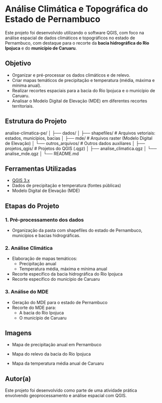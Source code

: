 # Análise Climática e Topográfica do Estado de Pernambuco

Este projeto foi desenvolvido utilizando o software QGIS, com foco na análise espacial de dados climáticos e topográficos no estado de Pernambuco, com destaque para o recorte da **bacia hidrográfica do Rio Ipojuca** e do **município de Caruaru**.

## Objetivo

- Organizar e pré-processar os dados climáticos e de relevo.
- Criar mapas temáticos de precipitação e temperatura (média, máxima e mínima anual).
- Realizar recortes espaciais para a bacia do Rio Ipojuca e o município de Caruaru.
- Analisar o Modelo Digital de Elevação (MDE) em diferentes recortes territoriais.

## Estrutura do Projeto

analise-climatica-pe/ │ ├── dados/ │ ├── shapefiles/ # Arquivos vetoriais: estados, municípios, bacias │ ├── mde/ # Arquivos raster (Modelo Digital de Elevação) │ └── outros_arquivos/ # Outros dados auxiliares │ ├── projetos_qgis/ # Projetos do QGIS (.qgz) │ ├── analise_climatica.qgz │ └── analise_mde.qgz │ └── README.md


## Ferramentas Utilizadas

- [QGIS 3.x](https://qgis.org)
- Dados de precipitação e temperatura (fontes públicas)
- Modelo Digital de Elevação (MDE)

## Etapas do Projeto

### 1. Pré-processamento dos dados
- Organização da pasta com shapefiles do estado de Pernambuco, municípios e bacias hidrográficas.

### 2. Análise Climática
- Elaboração de mapas temáticos:
  - Precipitação anual
  - Temperatura média, máxima e mínima anual
- Recorte específico da bacia hidrográfica do Rio Ipojuca
- Recorte específico do município de Caruaru

### 3. Análise do MDE
- Geração do MDE para o estado de Pernambuco
- Recorte do MDE para:
  - A bacia do Rio Ipojuca
  - O município de Caruaru

## Imagens

- Mapa de precipitação anual em Pernambuco

- Mapa do relevo da bacia do Rio Ipojuca
- Mapa da temperatura média anual de Caruaru

## Autor(a)

Este projeto foi desenvolvido como parte de uma atividade prática envolvendo geoprocessamento e análise espacial com QGIS.
